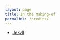 ```yaml
---
layout: page
title: In the Making-of
permalink: /credits/
---
```



* [Jekyll](https://github.com/barryclark/jekyll-now#quick-start)
